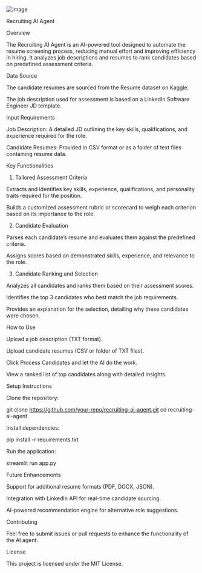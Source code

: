 ![image](https://github.com/user-attachments/assets/4f9d7cdd-9649-4c0f-95f5-ec8223a6919c)

Recruiting AI Agent

Overview

The Recruiting AI Agent is an AI-powered tool designed to automate the resume screening process, reducing manual effort and improving efficiency in hiring. It analyzes job descriptions and resumes to rank candidates based on predefined assessment criteria.

Data Source

The candidate resumes are sourced from the Resume dataset on Kaggle.

The job description used for assessment is based on a LinkedIn Software Engineer JD template.

Input Requirements

Job Description: A detailed JD outlining the key skills, qualifications, and experience required for the role.

Candidate Resumes: Provided in CSV format or as a folder of text files containing resume data.

Key Functionalities

1. Tailored Assessment Criteria

Extracts and identifies key skills, experience, qualifications, and personality traits required for the position.

Builds a customized assessment rubric or scorecard to weigh each criterion based on its importance to the role.

2. Candidate Evaluation

Parses each candidate’s resume and evaluates them against the predefined criteria.

Assigns scores based on demonstrated skills, experience, and relevance to the role.

3. Candidate Ranking and Selection

Analyzes all candidates and ranks them based on their assessment scores.

Identifies the top 3 candidates who best match the job requirements.

Provides an explanation for the selection, detailing why these candidates were chosen.

How to Use

Upload a job description (TXT format).

Upload candidate resumes (CSV or folder of TXT files).

Click Process Candidates and let the AI do the work.

View a ranked list of top candidates along with detailed insights.

Setup Instructions

Clone the repository:

git clone https://github.com/your-repo/recruiting-ai-agent.git
cd recruiting-ai-agent

Install dependencies:

pip install -r requirements.txt

Run the application:

streamlit run app.py

Future Enhancements

Support for additional resume formats (PDF, DOCX, JSON).

Integration with LinkedIn API for real-time candidate sourcing.

AI-powered recommendation engine for alternative role suggestions.

Contributing

Feel free to submit issues or pull requests to enhance the functionality of the AI agent.

License

This project is licensed under the MIT License.
